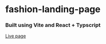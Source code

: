 # fashion-landing-page
### Built using Vite and React + Typscript
[Live page](https://suhelmakkad.github.io/fashion-landing-page/)
